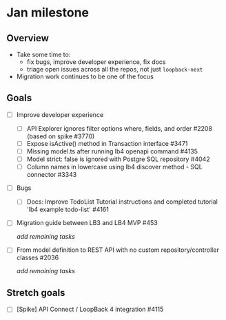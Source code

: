 # Jan milestone

## Overview

- Take some time to:
  - fix bugs, improve developer experience, fix docs
  - triage open issues across all the repos, not just `loopback-next`
- Migration work continues to be one of the focus

## Goals

- [ ] Improve developer experience

  - [ ] API Explorer ignores filter options where, fields, and order #2208
        (based on spike #3770)
  - [ ] Expose isActive() method in Transaction interface #3471
  - [ ] Missing model.ts after running lb4 openapi command #4135
  - [ ] Model strict: false is ignored with Postgre SQL repository #4042
  - [ ] Column names in lowercase using lb4 discover method - SQL connector
        #3343

- [ ] Bugs

  - [ ] Docs: Improve TodoList Tutorial instructions and completed tutorial 'lb4
        example todo-list' #4161

- [ ] Migration guide between LB3 and LB4 MVP #453

  _add remaining tasks_

- [ ] From model definition to REST API with no custom repository/controller
      classes #2036

  _add remaining tasks_

## Stretch goals

- [ ] [Spike] API Connect / LoopBack 4 integration #4115
